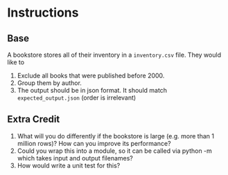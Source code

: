# Instructions

## Base
A bookstore stores all of their inventory in a `inventory.csv` file. They would like to

1. Exclude all books that were published before 2000.
2. Group them by author.
3. The output should be in json format. It should match `expected_output.json` (order is irrelevant)

## Extra Credit

1. What will you do differently if the bookstore is large (e.g. more than 1 million rows)? How can you improve its
   performance?
2. Could you wrap this into a module, so it can be called via python -m which takes input and output filenames?
3. How would write a unit test for this?
